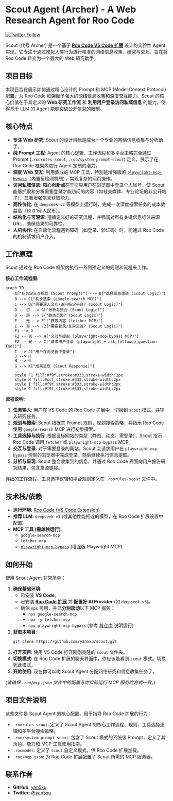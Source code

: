 # Scout Agent (Archer) - A Web Research Agent for Roo Code

[![Twitter Follow](https://img.shields.io/twitter/follow/yan5xu?style=social)](https://x.com/yan5xu)

Scout (代号 Archer) 是一个基于 **[Roo Code VS Code 扩展](https://marketplace.visualstudio.com/items?itemName=RooVeterinaryInc.roo-cline)** 设计的实验性 Agent 实现。它专注于通过模拟人类行为进行精准的网络信息收集、研究与交互，旨在将 Roo Code 转变为一个强大的 Web 研究助手。

## 项目目标

本项目旨在展示如何通过精心设计的 Prompt 和 MCP (Model Context Protocol) 配置，为 Roo Code 框架赋予强大的网络信息收集和深度交互能力。Scout 的核心价值在于其定义的 **Web 研究工作流** 和 **利用用户登录访问私域信息** 的能力，使得基于 LLM 的 Agent 能够突破公开信息的限制。

## 核心特点

*   **专注 Web 研究**: Scout 的设计目标是成为一个专业的网络信息收集与分析助手。
*   **纯 Prompt 工程**: Agent 的核心逻辑、工作流程和多平台策略完全通过 Prompt (`.roorules-scout`, `.roo/system-prompt-scout`) 定义，展示了在 Roo Code 框架内进行 Agent 定制的潜力。
*   **深度 Web 交互**: 利用集成的 MCP 工具，特别是增强版的 [`playwright-mcp-bypass`](https://github.com/yan5xu/playwright-mcp-bypass)（内置反检测机制），实现复杂的网页操作。
*   **访问私域信息**: **核心创新点**在于引导用户在浏览器中登录个人账号，使 Scout 能够抓取和分析需要登录才能访问的内容（如社交媒体、专业论坛的非公开帖子），显著增强信息获取能力。
*   **高性价比**: 在 `deepseek-v3` 等模型上运行时，完成一次深度搜索任务的成本效益高（约 0.1元人民币）。
*   **结构化与可溯源**: 遵循定义好的研究流程，并强调对所有关键信息标注来源 URL，确保结果的可靠性。
*   **人机协作**: 在自动化流程遇到障碍（如登录、验证码）时，能通过 Roo Code 的机制请求用户介入。

## 工作原理

Scout 通过在 Roo Code 框架内执行一系列预定义的规则和流程来工作。

**核心工作流程图:**

```mermaid
graph TD
    A["任务定义与规划 (Scout Prompt)"] --> B{"选择信息渠道 (Scout Logic)"}
    B --> C["初步搜索 (google-search MCP)"]
    C --> D{"需要深入交互/访问特定平台? (Scout Logic)"}
    D -- 否 --> G["分析与整合 (Scout Logic)"]
    D -- 是 --> E{"静态页面? (Scout Logic)"}
    E -- 是 --> F1["获取内容 (fetcher MCP)"]
    E -- 否 --> F2{"需要登录/复杂交互? (Scout Logic)"}
    F1 --> G
    F2 -- 否 --> H["交互与提取 (playwright-mcp-bypass MCP)"]
    F2 -- 是 --> I["请求用户登录 (playwright + ask_followup_question Tool)"]
    I --> J["用户在浏览器中登录"]
    J --> H
    H --> G
    G --> K["成果呈现 (Scout Response)"]

    style F1 fill:#f9f,stroke:#333,stroke-width:2px
    style H fill:#ccf,stroke:#333,stroke-width:2px
    style I fill:#f9f,stroke:#333,stroke-width:2px
    style C fill:#f9f,stroke:#333,stroke-width:2px
```

**流程说明:**

1.  **任务输入**: 用户在 VS Code 的 Roo Code 扩展中，切换到 `scout` 模式，并输入研究任务。
2.  **规划与搜索**: Scout 根据其 Prompt 规则，规划搜索策略，并指示 Roo Code 使用 `google-search` MCP 进行初步探索。
3.  **工具选择与执行**: 根据目标网站的类型（静态、动态、需登录），Scout 指示 Roo Code 调用 `fetcher` 或 `playwright-mcp-bypass` MCP。
4.  **交互与登录**: 对于需要登录的网站，Scout 会请求用户在 `playwright-mcp-bypass` 控制的浏览器中完成登录，随后继续执行信息提取。
5.  **分析与呈现**: Scout 整合收集到的信息，并通过 Roo Code 界面向用户报告研究结果，包含来源链接。

详细的工作流程、工具选择逻辑和平台规则定义在 `.roorules-scout` 文件中。

## 技术栈/依赖

*   **运行环境**: [Roo Code (VS Code Extension)](https://marketplace.visualstudio.com/items?itemName=RooVeterinaryInc.roo-cline)
*   **推荐 LLM**: `deepseek-v3` (或其他性能相近的模型，在 Roo Code 扩展设置中配置)
*   **MCP 工具 (需单独运行)**:
    *   `google-search-mcp`
    *   `fetcher-mcp`
    *   [`playwright-mcp-bypass`](https://github.com/yan5xu/playwright-mcp-bypass) (增强版 Playwright MCP)

## 如何开始

使用 Scout Agent 非常简单：

1.  **确保基础环境**:
    *   已安装 **VS Code**。
    *   已安装 **[Roo Code 扩展](https://marketplace.visualstudio.com/items?itemName=RooVeterinaryInc.roo-cline)** 并 **配置好 AI Provider** (如 `deepseek-v3`)。
    *   确保 `npx` 可用，并已**分别启动**以下 MCP 服务：
        *   `npx google-search-mcp`
        *   `npx -y fetcher-mcp`
        *   `npx playwright-mcp-bypass` (参考 [其仓库](https://github.com/yan5xu/playwright-mcp-bypass) 说明运行)
2.  **获取本项目**:
    ```bash
    git clone https://github.com/yan5xu/scout.git
    ```
3.  **打开项目**: 使用 VS Code 打开刚刚克隆的 `scout` 文件夹。
4.  **切换模式**: 在 Roo Code 扩展的聊天界面中，你应该能看到 `scout` 模式。切换到此模式。
5.  **开始使用**: 现在你可以向 Scout Agent 分配网络研究和信息收集任务了。

*(请确保 `.roo/mcp.json` 文件中的配置与你实际运行 MCP 服务的方式一致。)*

## 项目文件说明

这些文件是 Scout Agent 的核心配置，用于指导 Roo Code 扩展的行为：

*   `.roorules-scout`: 定义了 Scout Agent 的核心工作流程、规则、工具选择逻辑和多平台搜索策略。
*   `.roo/system-prompt-scout`: 包含了 Scout 模式的系统级 Prompt，定义了其角色、能力和 MCP 工具使用指南。
*   `.roomodes`: 定义了 `scout` 自定义模式，供 Roo Code 扩展加载。
*   `.roo/mcp.json`: 为 Roo Code 扩展配置了 Scout 所需的 MCP 服务器。

## 联系作者

*   **GitHub**: [yan5xu](https://github.com/yan5xu)
*   **Twitter**: [@yan5xu](https://x.com/yan5xu)